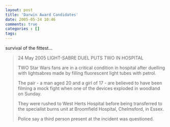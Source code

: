 ```yaml
---
layout: post
title: 'Darwin Award Candidates'
date: 2005-05-24 10:46
comments: true
categories : []
tags:
---
```

survival of the fittest...

<blockquote>24 May 2005
LIGHT-SABRE DUEL PUTS TWO IN HOSPITAL

TWO Star Wars fans are in a critical condition in hospital after duelling with lightsabres made by filling fluorescent light tubes with petrol.

The pair - a man aged 20 and a girl of 17 - are believed to have been filming a mock fight when one of the devices exploded in woodland on Sunday.

They were rushed to West Herts Hospital before being transferred to the specialist burns unit at Broomfield Hospital, Chelmsford, in Essex.

Police say a third person present at the incident was questioned.</blockquote>


